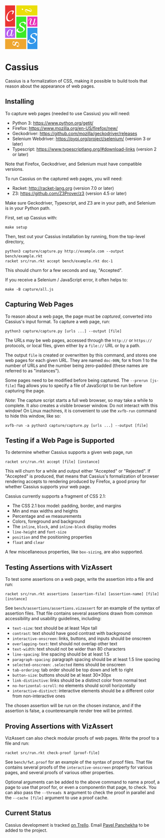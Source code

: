 ![Cassius](logo.png)

Cassius
=======

Cassius is a formalization of CSS, making it possible to build tools
that reason about the appearance of web pages.

Installing
----------

To capture web pages (needed to use Cassius) you will need:

- Python 3: <https://www.python.org/getit/>
- Firefox: <https://www.mozilla.org/en-US/firefox/new/>
- Geckodriver: <https://github.com/mozilla/geckodriver/releases>
- Selenium Webdriver: <https://pypi.org/project/selenium/> (version 3 or later)
- Typescript: <https://www.typescriptlang.org/#download-links> (version 2 or later)

Note that Firefox, Geckodriver, and Selenium must have compatible
versions.

To run Cassius on the captured web pages, you will need:

- Racket: <http://racket-lang.org> (version 7.0 or later)
- Z3: <https://github.com/Z3Prover/z3> (version 4.5 or later)

Make sure Geckodriver, Typescript, and Z3 are in your path, and
Selenium is in your Python path.

First, set up Cassius with:

    make setup

Then, test out your Cassius installation by running, from the top-level directory,

    python3 capture/capture.py http://example.com --output bench/example.rkt
    racket src/run.rkt accept bench/example.rkt doc-1

This should churn for a few seconds and say, "Accepted".

If you receive a Selenium / JavaScript error, it often helps to:

    make -B capture/all.js

Capturing Web Pages
-------------------

To reason about a web page, the page must be *captured*, converted
into Cassius's input format. To capture a web page, run:

    python3 capture/capture.py [urls ...] --output [file]

The URLs may be web pages, accessed through the `http://` or
`https://` protocols, or local files, given either by a `file://` URL
or by a path.

The output `file` is created or overwritten by this command, and
stores one web pages for each given URL. They are named `doc-00N`, for
`N` from 1 to the number of URLs and the number being zero-padded
(these names are referred to as "instances").

Some pages need to be modified before being captured. The `--prerun
[js-file]` flag allows you to specify a file of JavaScript to be run
before capturing the page.

*Note*: The capture script starts a full web browser, so may take a
while to complete. It also creates a visible browser window. Do not
interact with this window! On Linux machines, it is convenient to use
the `xvfb-run` command to hide this window, like so:

    xvfb-run -a python3 capture/capture.py [urls ...] --output [file]

Testing if a Web Page is Supported
----------------------------------

To determine whether Cassius supports a given web page, run

    racket src/run.rkt accept [file] [instance]

This will churn for a while and output either "Accepted" or
"Rejected". If "Accepted" is produced, that means that Cassius's
formalization of browser rendering accepts to rendering produced by
Firefox, a good proxy for whether Cassius supports your web page.

Cassius currently supports a fragment of CSS 2.1:

+ The CSS 2.1 box model: padding, border, and margins
+ Min and max widths and heights
+ Percentage and `em` measurements
+ Colors, foreground and background
+ The `inline`, `block`, and `inline-block` display modes
+ `line-height` and `font-size`
+ `position` and the positioning properties
+ `float` and `clear`

A few miscellaneous properties, like `box-sizing`, are also supported.

Testing Assertions with VizAssert
---------------------------------

To test some assertions on a web page, write the assertion into a
file and run:

    racket src/run.rkt assertions [assertion-file] [assertion-name] [file] [instance]

See `bench/assertions/assertions.vizassert` for an example of the
syntax of assertion files. That file contains several assertions drawn
from common accessibility and usability guidelines, including:

- `text-size`: text should be at least 14px tall
- `contrast`: text should have good contrast with background
- `interactive-onscreen`: links, buttons, and inputs should be onscreen
- `overlapping-text`: text should not overlap other text
- `text-width`: text should not be wider than 80 characters
- `line-spacing`: line spacing should be at least 1.5
- `paragraph-spacing`: paragraph spacing should be at least 1.5 line spacing
- `selected-onscreen`: `.selected` items should be onscreen
- `tab-ordering`: tab order should be top down and left to right
- `button-size`: buttons should be at least 30×30px
- `link-distinctive`: links should be a distinct color from normal text
- `no-horizontal-scroll`: no elements should scroll horizontally
- `interactive-distinct`: interactive elements should be a different
  color from non-interactive ones

The chosen assertion will be run on the chosen instance, and if the
assertion is false, a counterexample render tree will be printed.

Proving Assertions with VizAssert
---------------------------------

VizAssert can also check modular proofs of web pages. Write the proof
to a file and run:

    racket src/run.rkt check-proof [proof-file]

See `bench/fwt.proof` for an example of the syntax of proof files.
That file contains several proofs of the `interactive-onscreen`
property for various pages, and several proofs of various other
properties.

Optional arguments can be added to the above command to name a proof,
a page to use that proof for, or even a componentin that page, to
check. You can also pass the `--threads N` argument to check the proof
in parallel and the `--cache [file]` argument to use a proof cache.

Current Status
--------------

Cassius development is tracked
[on Trello](https://trello.com/b/ylAVgJh3/cassius). Email
[Pavel Panchekha](mailto:me@pavpanchekha.com) to be added to the
project.
